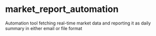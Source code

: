 # market_report_automation
Automation tool fetching real-time market data and reporting it as daily summary in either email or file format
